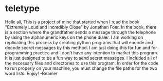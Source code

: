 teletype
========
Hello all,
This is a project of mine that started when I read the book "Extremely Loud and Incredibly Close" by Jonathan Foer.
In the book, there is a section where the grandfather sends a message through the telephone by using the alphanumeric keys on the phone dialer.
I am working on replicating this process by creating python programs that will encode and decode secret messages by this method.
I am just doing this for fun and for programming practice and I don't have any intention to market this program. It is just designed to be a fun way to send secret messages.
I included all of the necessary files and directories to use this program. 
In order for the code to run properly on your machine, you must change the file paths for the two word lists.
Enjoy!
-Beamer
